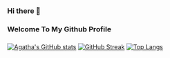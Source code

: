 ### Hi there 👋
### Welcome To My Github Profile
###

[![Agatha's GitHub stats](https://github-readme-stats.vercel.app/api?username=agathasenpai)](https://github.com/anuraghazra/github-readme-stats)
[![GitHub Streak](https://github-readme-streak-stats.herokuapp.com?user=agathasenpai&theme=dark&hide_border=true)](https://git.io/streak-stats)
[![Top Langs](https://github-readme-stats.vercel.app/api/top-langs/?username=agathasenpai&layout=compact&theme=cobalt)](https://github.com/anuraghazra/github-readme-stats)



 



